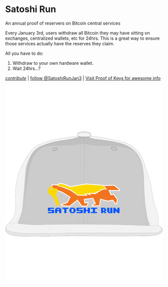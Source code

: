 # Satoshi Run
An annual proof of reservers on Bitcoin central services

Every January 3rd, users withdraw all Bitcoin they may have sitting on exchanges, centralized wallets, etc for 24hrs. This is a great way to ensure those services actually have the reserves they claim.

All you have to do:

1. Withdraw to your own hardware wallet.
2. Wait 24hrs...?



[*contribute*](https://github.com/nvk/satoshirun) | [follow @SatoshiRunJan3](https://twitter.com/SatoshiRunJan3) | [Visit Proof of Keys for awesome info](http://proofofkeys.com)

![](satoshirun.png)
